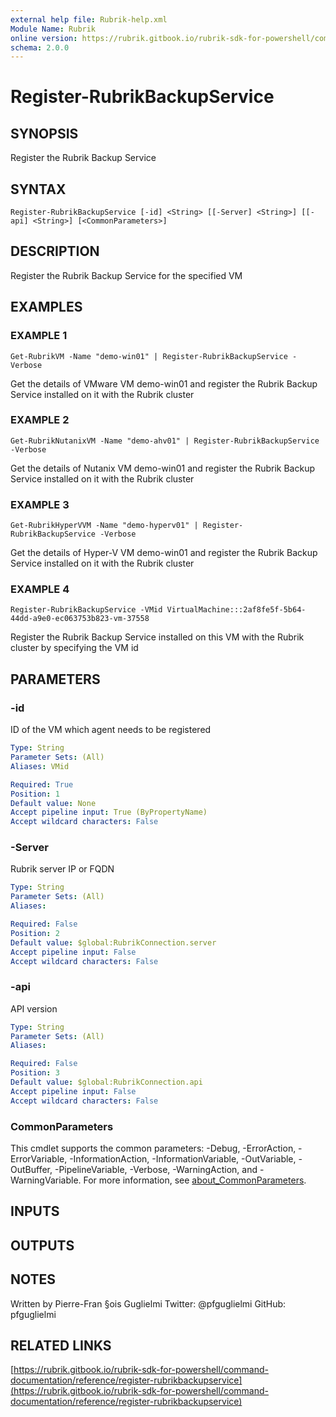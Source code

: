 ```yaml
---
external help file: Rubrik-help.xml
Module Name: Rubrik
online version: https://rubrik.gitbook.io/rubrik-sdk-for-powershell/command-documentation/reference/register-rubrikbackupservice
schema: 2.0.0
---
```


# Register-RubrikBackupService

## SYNOPSIS
Register the Rubrik Backup Service

## SYNTAX

```
Register-RubrikBackupService [-id] <String> [[-Server] <String>] [[-api] <String>] [<CommonParameters>]
```

## DESCRIPTION
Register the Rubrik Backup Service for the specified VM

## EXAMPLES

### EXAMPLE 1
```
Get-RubrikVM -Name "demo-win01" | Register-RubrikBackupService -Verbose
```

Get the details of VMware VM demo-win01 and register the Rubrik Backup Service installed on it with the Rubrik cluster

### EXAMPLE 2
```
Get-RubrikNutanixVM -Name "demo-ahv01" | Register-RubrikBackupService -Verbose
```

Get the details of Nutanix VM demo-win01 and register the Rubrik Backup Service installed on it with the Rubrik cluster

### EXAMPLE 3
```
Get-RubrikHyperVVM -Name "demo-hyperv01" | Register-RubrikBackupService -Verbose
```

Get the details of Hyper-V VM demo-win01 and register the Rubrik Backup Service installed on it with the Rubrik cluster

### EXAMPLE 4
```
Register-RubrikBackupService -VMid VirtualMachine:::2af8fe5f-5b64-44dd-a9e0-ec063753b823-vm-37558
```

Register the Rubrik Backup Service installed on this VM with the Rubrik cluster by specifying the VM id

## PARAMETERS

### -id
ID of the VM which agent needs to be registered

```yaml
Type: String
Parameter Sets: (All)
Aliases: VMid

Required: True
Position: 1
Default value: None
Accept pipeline input: True (ByPropertyName)
Accept wildcard characters: False
```

### -Server
Rubrik server IP or FQDN

```yaml
Type: String
Parameter Sets: (All)
Aliases:

Required: False
Position: 2
Default value: $global:RubrikConnection.server
Accept pipeline input: False
Accept wildcard characters: False
```

### -api
API version

```yaml
Type: String
Parameter Sets: (All)
Aliases:

Required: False
Position: 3
Default value: $global:RubrikConnection.api
Accept pipeline input: False
Accept wildcard characters: False
```

### CommonParameters
This cmdlet supports the common parameters: -Debug, -ErrorAction, -ErrorVariable, -InformationAction, -InformationVariable, -OutVariable, -OutBuffer, -PipelineVariable, -Verbose, -WarningAction, and -WarningVariable. For more information, see [about_CommonParameters](http://go.microsoft.com/fwlink/?LinkID=113216).

## INPUTS

## OUTPUTS

## NOTES
Written by Pierre-Fran §ois Guglielmi
Twitter: @pfguglielmi
GitHub: pfguglielmi

## RELATED LINKS

[https://rubrik.gitbook.io/rubrik-sdk-for-powershell/command-documentation/reference/register-rubrikbackupservice](https://rubrik.gitbook.io/rubrik-sdk-for-powershell/command-documentation/reference/register-rubrikbackupservice)

